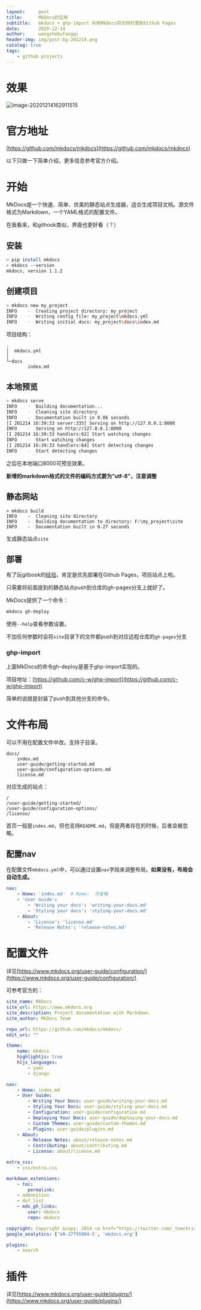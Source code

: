 ```yaml
---
layout:     post
title:      MkDocs的应用
subtitle:   mkdocs + ghp-import 利用MkDocs将文档托管到Github Pages
date:       2020-12-14
author:     wangzhebufangqi
header-img: img/post-bg-201214.png
catalog: true
tags:
    - github projects
---
```


# 效果

![image-20201214162911515](https://gitee.com/wangzhebufangqi/PictureBed/raw/master/image-20201214162911515.png)

# 官方地址

[https://github.com/mkdocs/mkdocs](https://github.com/mkdocs/mkdocs)

以下只做一下简单介绍，更多信息参考官方介绍。

# 开始

MkDocs是一个快速、简单、优美的静态站点生成器，适合生成项目文档。源文件格式为Markdown，一个YAML格式的配置文件。

在我看来，和githook类似，界面也更好看（？）

## 安装

```bash
> pip install mkdocs
> mkdocs --version
mkdocs, version 1.1.2
```

## 创建项目

```bash
> mkdocs new my_project
INFO    -  Creating project directory: my_project
INFO    -  Writing config file: my_project\mkdocs.yml
INFO    -  Writing initial docs: my_project\docs\index.md
```

项目结构：

```
.
│  mkdocs.yml
│
└─docs
        index.md
```

## 本地预览

```bash
> mkdocs serve
INFO    -  Building documentation...
INFO    -  Cleaning site directory
INFO    -  Documentation built in 0.86 seconds
[I 201214 16:39:33 server:335] Serving on http://127.0.0.1:8000
INFO    -  Serving on http://127.0.0.1:8000
[I 201214 16:39:33 handlers:62] Start watching changes
INFO    -  Start watching changes
[I 201214 16:39:33 handlers:64] Start detecting changes
INFO    -  Start detecting changes
```

之后在本地端口8000可预览效果。

**新增的markdown格式的文件的编码方式要为"utf-8"，注意调整**

## 静态网站

```
> mkdocs build
INFO    -  Cleaning site directory
INFO    -  Building documentation to directory: F:\my_project\site
INFO    -  Documentation built in 0.27 seconds
```

生成静态站点`site`

## 部署

有了玩gitbook的[经验](https://blog.csdn.net/qq_40889820/article/details/110013310)，肯定是优先部署在Github Pages，项目站点上啦。

只需要将前面提到的静态站点push到仓库的gh-pages分支上就好了。

MkDocs提供了一个命令：

```bash
mkdocs gh-deploy
```

使用`--help`查看参数设置。

不加任何参数时会将`site`目录下的文件都push到对应远程仓库的`gh-pages`分支

### ghp-import

上面MkDocs的命令gh-deploy是基于ghp-import实现的。

项目地址：[https://github.com/c-w/ghp-import](https://github.com/c-w/ghp-import)

简单的说就是封装了push到其他分支的命令。

# 文件布局

可以不用在配置文件中改。支持子目录。

```
docs/
    index.md
    user-guide/getting-started.md
    user-guide/configuration-options.md
    license.md
```

对应生成的站点：

```
/
/user-guide/getting-started/
/user-guide/configuration-options/
/license/
```

首页一般是`index.md`，但也支持`README.md`，但是两者存在的时候，后者会被忽略。

## 配置nav

在配置文件`mkdocs.yml`中，可以通过设置`nav`字段来调整布局。**如果没有，布局会自动生成。**

```yaml
nav:
    - Home: 'index.md'	# Home:  可省略 
    - 'User Guide':
        - 'Writing your docs': 'writing-your-docs.md'
        - 'Styling your docs': 'styling-your-docs.md'
    - About:
        - 'License': 'license.md'
        - 'Release Notes': 'release-notes.md'
```

# 配置文件

详见[https://www.mkdocs.org/user-guide/configuration/](https://www.mkdocs.org/user-guide/configuration/)

可参考官方的：

```yaml
site_name: MkDocs
site_url: https://www.mkdocs.org
site_description: Project documentation with Markdown.
site_author: MkDocs Team

repo_url: https://github.com/mkdocs/mkdocs/
edit_uri: ""

theme:
    name: mkdocs
    highlightjs: true
    hljs_languages:
        - yaml
        - django

nav:
    - Home: index.md
    - User Guide:
        - Writing Your Docs: user-guide/writing-your-docs.md
        - Styling Your Docs: user-guide/styling-your-docs.md
        - Configuration: user-guide/configuration.md
        - Deploying Your Docs: user-guide/deploying-your-docs.md
        - Custom Themes: user-guide/custom-themes.md
        - Plugins: user-guide/plugins.md
    - About:
        - Release Notes: about/release-notes.md
        - Contributing: about/contributing.md
        - License: about/license.md

extra_css:
    - css/extra.css

markdown_extensions:
    - toc:
        permalink:
    - admonition
    - def_list
    - mdx_gh_links:
        user: mkdocs
        repo: mkdocs

copyright: Copyright &copy; 2014 <a href="https://twitter.com/_tomchristie">Tom Christie</a>, Maintained by the <a href="/about/release-notes/#maintenance-team">MkDocs Team</a>.
google_analytics: ['UA-27795084-5', 'mkdocs.org']

plugins:
    - search
```

# 插件

详见[https://www.mkdocs.org/user-guide/plugins/](https://www.mkdocs.org/user-guide/plugins/)